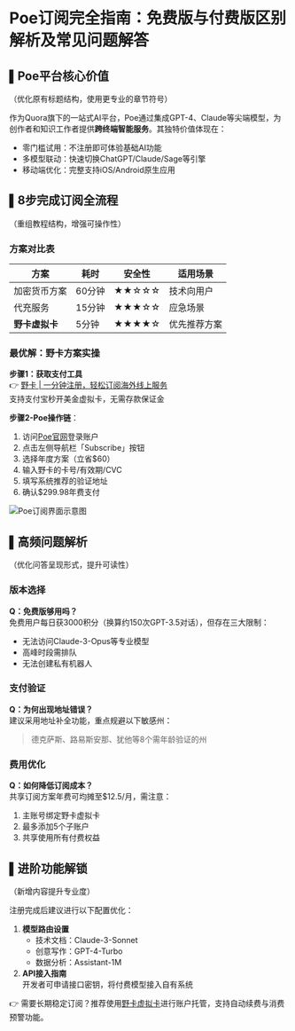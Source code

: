 # Poe订阅完全指南：免费版与付费版区别解析及常见问题解答

## ▌Poe平台核心价值
（优化原有标题结构，使用更专业的章节符号）

作为Quora旗下的一站式AI平台，Poe通过集成GPT-4、Claude等尖端模型，为创作者和知识工作者提供**跨终端智能服务**。其独特价值体现在：
- 零门槛试用：不注册即可体验基础AI功能
- 多模型联动：快速切换ChatGPT/Claude/Sage等引擎
- 移动端优化：完整支持iOS/Android原生应用

## ▌8步完成订阅全流程
（重组教程结构，增强可操作性）

### 方案对比表
| 方案        | 耗时   | 安全性 | 适用场景         |
|------------|--------|--------|------------------|
| 加密货币方案 | 60分钟 | ★★☆☆☆ | 技术向用户       |
| 代充服务    | 15分钟 | ★★★☆☆ | 应急场景         |
| **野卡虚拟卡** | 5分钟  | ★★★★☆ | 优先推荐方案     |

### 最优解：野卡方案实操
**步骤1：获取支付工具**  
👉 [野卡 | 一分钟注册，轻松订阅海外线上服务](https://bbtdd.com/yeka)  
支持支付宝秒开美金虚拟卡，无需存款保证金

**步骤2-Poe操作链**：
1. 访问[Poe官网](https://poe.com/)登录账户
2. 点击左侧导航栏「Subscribe」按钮
3. 选择年度方案（立省$60）
4. 输入野卡的卡号/有效期/CVC
5. 填写系统推荐的验证地址
6. 确认$299.98年费支付

![Poe订阅界面示意图](https://bbtdd.com/wp-content/uploads/img/9736332323782.webp)

## ▌高频问题解析
（优化问答呈现形式，提升可读性）

### 版本选择
**Q：免费版够用吗？**  
免费用户每日获3000积分（换算约150次GPT-3.5对话），但存在三大限制：
- 无法访问Claude-3-Opus等专业模型
- 高峰时段需排队
- 无法创建私有机器人

### 支付验证
**Q：为何出现地址错误？**  
建议采用地址补全功能，重点规避以下敏感州：
> 德克萨斯、路易斯安那、犹他等8个需年龄验证的州

### 费用优化
**Q：如何降低订阅成本？**  
共享订阅方案年费可均摊至$12.5/月，需注意：
1. 主账号绑定野卡虚拟卡
2. 最多添加5个子账户
3. 共享使用所有付费权益

## ▌进阶功能解锁
（新增内容提升专业度）

注册完成后建议进行以下配置优化：
1. **模型路由设置**  
   - 技术文档：Claude-3-Sonnet
   - 创意写作：GPT-4-Turbo
   - 数据分析：Assistant-1M
2. **API接入指南**  
   开发者可申请接口密钥，将付费模型接入自有系统

👉 需要长期稳定订阅？推荐使用[野卡虚拟卡](https://bbtdd.com/yeka)进行账户托管，支持自动续费与消费预警功能。